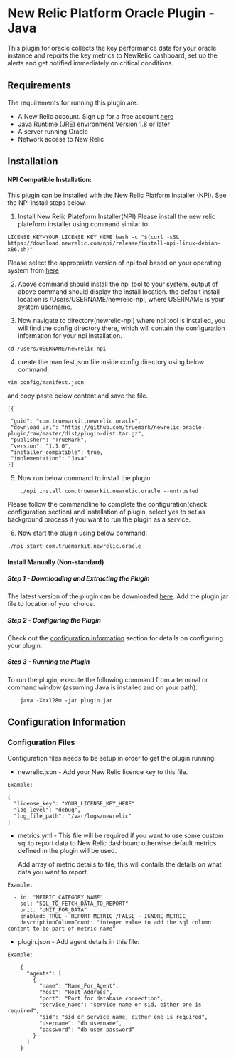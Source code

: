 # New Relic Platform Oracle Plugin - Java
This plugin for oracle collects the key performance data for your oracle instance and reports the key metrics to
NewRelic dashboard, set up the alerts and get notified immediately on critical conditions.
## Requirements

The requirements for running this plugin are:

- A New Relic account. Sign up for a free account [here](http://newrelic.com)
- Java Runtime (JRE) environment Version 1.8 or later
- A server running Oracle
- Network access to New Relic

## Installation
#### NPI Compatible Installation:
This plugin can be installed with the New Relic Platform Installer (NPI). See the NPI install steps below.

1) Install New Relic Plateform Installer(NPI)
Please install the new relic plateform installer using command similar to:
```
LICENSE_KEY=YOUR_LICENSE_KEY_HERE bash -c "$(curl -sSL https://download.newrelic.com/npi/release/install-npi-linux-debian-x86.sh)"
```
 Please select the appropriate version of npi tool based on your operating system from [here](https://docs.newrelic.com/docs/plugins/plugins-new-relic/installing-plugins/installing-npi-compatible-plugin#npi-os-version)

2) Above command should install the npi tool to your system, output of above command should display the install location.
the default install location is /Users/USERNAME/newrelic-npi, where USERNAME is your system username.

3) Now navigate to directory(newrelic-npi) where npi tool is installed, you will find the config directory there, which
 will contain the configuration information for your npi installation.
 ```
 cd /Users/USERNAME/newrelic-npi
 ```
 
4) create the manifest.json file inside config directory using below command:
```
vim config/manifest.json
```
and copy paste below content and save the file.
```
[{

 "guid": "com.truemarkit.newrelic.oracle",
 "download_url": "https://github.com/truemark/newrelic-oracle-plugin/raw/master/dist/plugin-dist.tar.gz",
 "publisher": "TrueMark",
 "version": "1.1.0",
 "installer_compatible": true,
 "implementation": "Java"
}]
```
5) Now run below command to install the plugin:

```
    ./npi install com.truemarkit.newrelic.oracle --untrusted

```

Please follow the commandline to complete the configuration(check configuration section) and installation of plugin,
select yes to set as background process if you want to run the plugin as a service.

6) Now start the plugin using below command:
```
./npi start com.truemarkit.newrelic.oracle
```

#### Install Manually (Non-standard)

##### Step 1 - Downloading and Extracting the Plugin

The latest version of the plugin can be downloaded [here](https://github.com/truemark/newrelic-oracle-plugin).
Add the plugin.jar file to location of your choice.

##### Step 2 - Configuring the Plugin

Check out the [configuration information](#configuration-information) section for details on configuring your plugin.

##### Step 3 - Running the Plugin

To run the plugin, execute the following command from a terminal or command window (assuming Java is installed and on your path):

```
	java -Xmx128m -jar plugin.jar
```

## Configuration Information

### Configuration Files

Configuration files needs to be setup in order to get the plugin running.
- newrelic.json - Add your New Relic licence key to this file.

`Example:`

```
{
  "license_key": "YOUR_LICENSE_KEY_HERE"
  "log_level": "debug",
  "log_file_path": "/var/logs/newrelic"
}
```

- metrics.yml - This file will be required if you want to use some custom sql to report data to New Relic dashboard otherwise default metrics defined in the plugin will be used.
  
  Add array of metric details to file, this will contails the details on what data you want to report.

`Example:`

```
  - id: "METRIC_CATEGORY_NAME"
    sql: "SQL_TO_FETCH_DATA_TO_REPORT"
    unit: "UNIT_FOR_DATA"
    enabled: TRUE - REPORT METRIC /FALSE - IGNORE METRIC
    descriptionColumnCount: "integer value to add the sql column content to be part of metric name"
```

- plugin.json - Add agent details in this file:

`Example:`

```
    {
      "agents": [
        {
          "name": "Name_For_Agent",
          "host": "Host_Address",
          "port": "Port for database connection",
          "service_name": "service name or sid, either one is required",
          "sid": "sid or service name, either one is required",
          "username": "db username",
          "password": "db user password"
        }
      ]
    }
```

